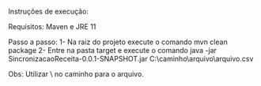 Instruções de execução:

Requisitos:
  Maven e JRE 11

Passo a passo:
  1- Na raiz do projeto execute o comando mvn clean package
  2- Entre na pasta target e execute o comando java -jar SincronizacaoReceita-0.0.1-SNAPSHOT.jar C:\\caminho\\arquivo\\arquivo.csv

Obs: Utilizar \\ no caminho para o arquivo.
